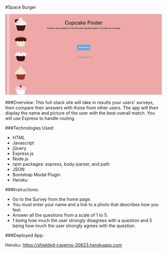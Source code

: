 #Space Burger

![alt tag](https://github.com/melissag13/friend-finder/blob/master/app/public/assets/images/Screen%20Shot%202016-10-03%20at%2010.09.45%20PM.png)

###Overview:
This full-stack site will take in results your users' surveys, then compare their answers with those from other users. The app will then display the name and picture of the user with the best overall match. You will use Express to handle routing.

###Technologies Used:
* HTML
* Javascript
* jQuery
* Express.js
* Node.js
* npm packages: express, body-parser, and path
* JSON
* Bootstrap Modal Plugin
* Heroku

###Instructions:

* Go to the Survey from the home page.
* You must enter your name and a link to a photo that describes how you feel.
* Answer all the questions from a scale of 1 to 5.  
* 1 being how much the user strongly disagrees with a question and 5 being how much the user strongly agrees with the question.



###Deployed App:

Heroku: https://shielded-caverns-30623.herokuapp.com
